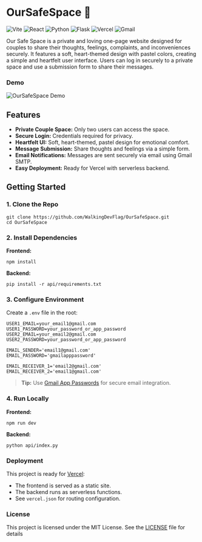 # OurSafeSpace 💖

![Vite](https://img.shields.io/badge/Vite-646CFF?logo=vite&logoColor=white&style=flat)
![React](https://img.shields.io/badge/React-61DAFB?logo=react&logoColor=white&style=flat)
![Python](https://img.shields.io/badge/Python-3776AB?logo=python&logoColor=white&style=flat)
![Flask](https://img.shields.io/badge/Flask-000000?logo=flask&logoColor=white&style=flat)
![Vercel](https://img.shields.io/badge/Vercel-000000?logo=vercel&logoColor=white&style=flat)
![Gmail](https://img.shields.io/badge/Gmail-EA4335?logo=gmail&logoColor=white&style=flat)


Our Safe Space is a private and loving one-page website designed for couples to share their thoughts, feelings, complaints, and inconveniences securely. It features a soft, heart-themed design with pastel colors, creating a simple and heartfelt user interface. Users can log in securely to a private space and use a submission form to share their messages.

### Demo

![OurSafeSpace Demo](assets/demo.gif)

## Features

- **Private Couple Space:** Only two users can access the space.
- **Secure Login:** Credentials required for privacy.
- **Heartfelt UI:** Soft, heart-themed, pastel design for emotional comfort.
- **Message Submission:** Share thoughts and feelings via a simple form.
- **Email Notifications:** Messages are sent securely via email using Gmail SMTP.
- **Easy Deployment:** Ready for Vercel with serverless backend.


## Getting Started

### 1. Clone the Repo

```
git clone https://github.com/WalkingDevFlag/OurSafeSpace.git
cd OurSafeSpace
```

### 2. Install Dependencies

**Frontend:**
```
npm install
```

**Backend:**
```
pip install -r api/requirements.txt
```

### 3. Configure Environment

Create a `.env` file in the root:

```
USER1_EMAIL=your_email1@gmail.com
USER1_PASSWORD=your_password_or_app_password
USER2_EMAIL=your_email2@gmail.com
USER2_PASSWORD=your_password_or_app_password

EMAIL_SENDER='email1@gmail.com'
EMAIL_PASSWORD='gmailapppassword'

EMAIL_RECEIVER_1='email2@gmail.com'
EMAIL_RECEIVER_2='email1@gmail.com'
```

> **Tip:** Use [Gmail App Passwords](https://support.google.com/accounts/answer/185833) for secure email integration.

### 4. Run Locally

**Frontend:**
```
npm run dev
```
**Backend:**
```
python api/index.py
```


### Deployment

This project is ready for [Vercel](https://vercel.com/):

- The frontend is served as a static site.
- The backend runs as serverless functions.
- See `vercel.json` for routing configuration.


### License

This project is licensed under the MIT License. See the [LICENSE](LICENSE.md) file for details
